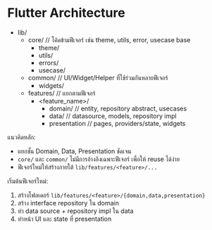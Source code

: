 # Flutter Architecture

- lib/
  - core/            // โค้ดข้ามฟีเจอร์ เช่น theme, utils, error, usecase base
    - theme/
    - utils/
    - errors/
    - usecase/
  - common/          // UI/Widget/Helper ที่ใช้ร่วมกันหลายฟีเจอร์
    - widgets/
  - features/        // แยกตามฟีเจอร์
    - <feature_name>/
      - domain/      // entity, repository abstract, usecases
      - data/        // datasource, models, repository impl
      - presentation // pages, providers/state, widgets

แนวคิดหลัก:
- แยกชั้น Domain, Data, Presentation ชัดเจน
- `core/` และ `common/` ไม่มีการอ้างอิงเฉพาะฟีเจอร์ เพื่อให้ reuse ได้ง่าย
- ฟีเจอร์ใหม่ให้สร้างภายใต้ `lib/features/<feature>/...`

เริ่มต้นฟีเจอร์ใหม่:
1. สร้างโฟลเดอร์ `lib/features/<feature>/{domain,data,presentation}`
2. สร้าง interface repository ใน domain
3. ทำ data source + repository impl ใน data
4. ทำหน้า UI และ state ที่ presentation
